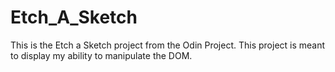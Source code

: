 # Etch_A_Sketch
This is the Etch a Sketch project from the Odin Project. This project is meant to display my ability to manipulate the DOM.